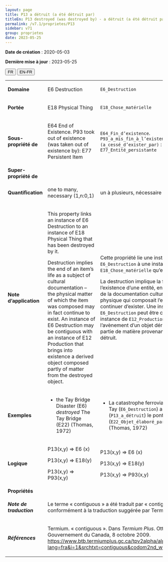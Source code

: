 ```yaml
---
layout: page
title: P13 a détruit (a été détruit par)
titleEn: P13 destroyed (was destroyed by) - a détruit (a été détruit par)
permalink: /v7.1/proprietes/P13
sidebar: v71
group: proprietes
date: 2023-05-25
---
```


**Date de création** : 2020-05-03

**Dernière mise à jour** : 2023-05-25

<div class="lang-buttons">
 <button id="fr" class="activate">FR</button>
 <button id="en-fr">EN-FR</button>
</div>

<table>
<tbody>
<tr>
<td><strong>Domaine</strong></td>
<td class="en">
<p>E6 Destruction</p>
</td>
<td>
<p><code class="language-plaintext highlighter-rouge">E6_Destruction</code></p>
</td>
</tr>
<tr>
<td><strong>Portée</strong></td>
<td class="en">
<p>E18 Physical Thing</p>
</td>
<td>
<p><code class="language-plaintext highlighter-rouge">E18_Chose_matérielle</code> </p>
</td>
</tr>
<tr>
<td><strong>Sous-propriété de</strong></td>
<td class="en">
<p>E64 End of Existence. P93 took out of existence (was taken out of existence by): E77 Persistent Item</p>
</td>
<td>
<p><code class="language-plaintext highlighter-rouge">E64_Fin_d’existence</code>. <code class="language-plaintext highlighter-rouge">P93_a_mis_fin_à_l’existence_de (a_cessé_d’exister_par)</code> : <code class="language-plaintext highlighter-rouge">E77_Entité_persistante</code> </p>
</td>
</tr>
<tr>
<td><strong>Super-propriété de</strong></td>
<td class="en">
</td>
<td>
</td>
</tr>
<tr>
<td><strong>Quantification</strong></td>
<td class="en">
<p>one to many, necessary (1,n:0,1)</p>
</td>
<td>
<p>un à plusieurs, nécessaire (1,n:0,1)</p>
</td>
</tr>
<tr>
<td><strong>Note d’application</strong></td>
<td class="en">
<p>This property links an instance of E6 Destruction to an instance of E18 Physical Thing that has been destroyed by it.</p>
<p>Destruction implies the end of an item’s life as a subject of cultural documentation – the physical matter of which the item was composed may in fact continue to exist. An instance of E6 Destruction may be contiguous with an instance of E12 Production that brings into existence a derived object composed partly of matter from the destroyed object.</p>
</td>
<td>
<p>Cette propriété lie une instance de <code class="language-plaintext highlighter-rouge">E6_Destruction</code> à une instance de <code class="language-plaintext highlighter-rouge">E18_Chose_matérielle</code> qu’elle a détruite.</p>
<p>La destruction implique la fin de l’existence d’une entité, en tant que sujet de la documentation culturelle - la matière physique qui composait l’entité peut en fait continuer d’exister. Une instance de <code class="language-plaintext highlighter-rouge">E6_Destruction</code> peut être contiguë à une instance de <code class="language-plaintext highlighter-rouge">E12_Production</code> qui permet l’avènement d’un objet dérivé composé en partie de matière provenant de l’objet détruit. </p>
</td>
</tr>
<tr>
<td><strong>Exemples</strong></td>
<td class="en">
<ul>
<li><p>the Tay Bridge Disaster (E6) <em>destroyed</em> The Tay Bridge (E22) (Thomas, 1972)</p>
</li>
</ul>
</td>
<td>
<ul>
<li><p>La catastrophe ferroviaire du pont du Tay (<code class="language-plaintext highlighter-rouge">E6_Destruction</code>) a détruit (<code class="language-plaintext highlighter-rouge">P13_a_détruit</code>) le pont du Tay (<code class="language-plaintext highlighter-rouge">E22_Objet_élaboré_par_l’humain</code>) (Thomas, 1972) </p>
</li>
</ul>
</td>
</tr>
<tr>
<td><strong>Logique</strong></td>
<td class="en">
<p>P13(x,y) ⇒ E6 (x)</p>
<p>P13(x,y) ⇒ E18(y)</p>
<p>P13(x,y) ⇒ P93(x,y)</p>
</td>
<td>
<p>P13(x,y) ⇒ E6 (x)</p>
<p>P13(x,y) ⇒ E18(y)</p>
<p>P13(x,y) ⇒ P93(x,y)</p>
</td>
</tr>
<tr>
<td><strong>Propriétés</strong></td>
<td class="en">
</td>
<td>
</td>
</tr>
<tr>
<td><strong><em>Note de traduction</em></strong></td>
<td colspan="2">
<p>Le terme « contiguous » a été traduit par « contigu(ë) », conformément à la traduction suggérée par Termium Plus. </p>
</td>
</tr>
<tr>
<td><strong><em>Références</em></strong></td>
<td colspan="2">
<p>Termium. « contiguous ». Dans <em>Termium Plus</em>. Ottawa, CA-ON: Gouvernement du Canada, 8 octobre 2009.<a href="https://www.btb.termiumplus.gc.ca/tpv2alpha/alpha-fra.html?lang=fra&i=1&srchtxt=contiguous&codom2nd_wet=1#resultrecs"><span class="underline"> </span></a><a href="https://www.btb.termiumplus.gc.ca/tpv2alpha/alpha-fra.html?lang=fra&i=1&srchtxt=contiguous&codom2nd_wet=1#resultrecs"><span class="underline">https://www.btb.termiumplus.gc.ca/tpv2alpha/alpha-fra.html?lang=fra&i=1&srchtxt=contiguous&codom2nd_wet=1#resultrecs</span></a>.</p>
</td>
</tr>
</tbody>
</table>

